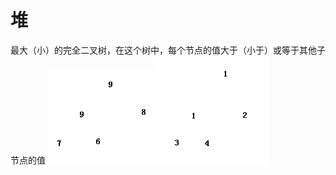 # 堆
最大（小）的完全二叉树，在这个树中，每个节点的值大于（小于）或等于其他子节点的值
![大顶堆](https://github.com/TF27674569/Heap/blob/master/image/maxheap.png)![小顶堆](https://github.com/TF27674569/Heap/blob/master/image/miniheap.png)